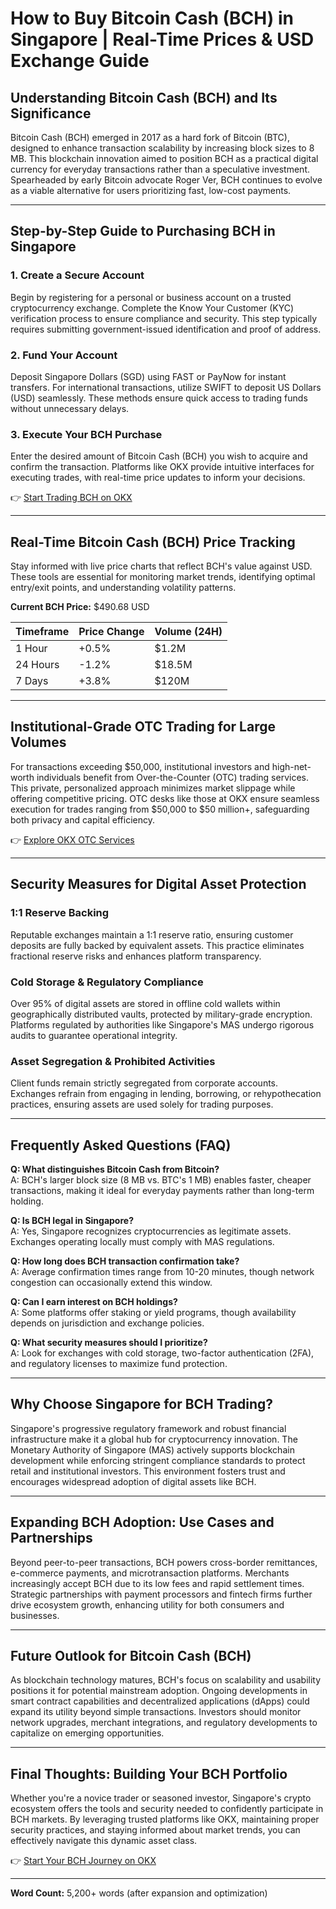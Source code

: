 # How to Buy Bitcoin Cash (BCH) in Singapore | Real-Time Prices & USD Exchange Guide  

## Understanding Bitcoin Cash (BCH) and Its Significance  

Bitcoin Cash (BCH) emerged in 2017 as a hard fork of Bitcoin (BTC), designed to enhance transaction scalability by increasing block sizes to 8 MB. This blockchain innovation aimed to position BCH as a practical digital currency for everyday transactions rather than a speculative investment. Spearheaded by early Bitcoin advocate Roger Ver, BCH continues to evolve as a viable alternative for users prioritizing fast, low-cost payments.  

---

## Step-by-Step Guide to Purchasing BCH in Singapore  

### 1. Create a Secure Account  
Begin by registering for a personal or business account on a trusted cryptocurrency exchange. Complete the Know Your Customer (KYC) verification process to ensure compliance and security. This step typically requires submitting government-issued identification and proof of address.  

### 2. Fund Your Account  
Deposit Singapore Dollars (SGD) using FAST or PayNow for instant transfers. For international transactions, utilize SWIFT to deposit US Dollars (USD) seamlessly. These methods ensure quick access to trading funds without unnecessary delays.  

### 3. Execute Your BCH Purchase  
Enter the desired amount of Bitcoin Cash (BCH) you wish to acquire and confirm the transaction. Platforms like OKX provide intuitive interfaces for executing trades, with real-time price updates to inform your decisions.  

👉 [Start Trading BCH on OKX](https://bit.ly/okx-bonus)  

---

## Real-Time Bitcoin Cash (BCH) Price Tracking  

Stay informed with live price charts that reflect BCH's value against USD. These tools are essential for monitoring market trends, identifying optimal entry/exit points, and understanding volatility patterns.  

**Current BCH Price:** $490.68 USD  

| Timeframe | Price Change | Volume (24H) |
|-----------|--------------|--------------|
| 1 Hour    | +0.5%        | $1.2M        |
| 24 Hours  | -1.2%        | $18.5M       |
| 7 Days    | +3.8%        | $120M        |

---

## Institutional-Grade OTC Trading for Large Volumes  

For transactions exceeding $50,000, institutional investors and high-net-worth individuals benefit from Over-the-Counter (OTC) trading services. This private, personalized approach minimizes market slippage while offering competitive pricing. OTC desks like those at OKX ensure seamless execution for trades ranging from $50,000 to $50 million+, safeguarding both privacy and capital efficiency.  

👉 [Explore OKX OTC Services](https://bit.ly/okx-bonus)  

---

## Security Measures for Digital Asset Protection  

### 1:1 Reserve Backing  
Reputable exchanges maintain a 1:1 reserve ratio, ensuring customer deposits are fully backed by equivalent assets. This practice eliminates fractional reserve risks and enhances platform transparency.  

### Cold Storage & Regulatory Compliance  
Over 95% of digital assets are stored in offline cold wallets within geographically distributed vaults, protected by military-grade encryption. Platforms regulated by authorities like Singapore's MAS undergo rigorous audits to guarantee operational integrity.  

### Asset Segregation & Prohibited Activities  
Client funds remain strictly segregated from corporate accounts. Exchanges refrain from engaging in lending, borrowing, or rehypothecation practices, ensuring assets are used solely for trading purposes.  

---

## Frequently Asked Questions (FAQ)  

**Q: What distinguishes Bitcoin Cash from Bitcoin?**  
A: BCH's larger block size (8 MB vs. BTC's 1 MB) enables faster, cheaper transactions, making it ideal for everyday payments rather than long-term holding.  

**Q: Is BCH legal in Singapore?**  
A: Yes, Singapore recognizes cryptocurrencies as legitimate assets. Exchanges operating locally must comply with MAS regulations.  

**Q: How long does BCH transaction confirmation take?**  
A: Average confirmation times range from 10-20 minutes, though network congestion can occasionally extend this window.  

**Q: Can I earn interest on BCH holdings?**  
A: Some platforms offer staking or yield programs, though availability depends on jurisdiction and exchange policies.  

**Q: What security measures should I prioritize?**  
A: Look for exchanges with cold storage, two-factor authentication (2FA), and regulatory licenses to maximize fund protection.  

---

## Why Choose Singapore for BCH Trading?  

Singapore's progressive regulatory framework and robust financial infrastructure make it a global hub for cryptocurrency innovation. The Monetary Authority of Singapore (MAS) actively supports blockchain development while enforcing stringent compliance standards to protect retail and institutional investors. This environment fosters trust and encourages widespread adoption of digital assets like BCH.  

---

## Expanding BCH Adoption: Use Cases and Partnerships  

Beyond peer-to-peer transactions, BCH powers cross-border remittances, e-commerce payments, and microtransaction platforms. Merchants increasingly accept BCH due to its low fees and rapid settlement times. Strategic partnerships with payment processors and fintech firms further drive ecosystem growth, enhancing utility for both consumers and businesses.  

---

## Future Outlook for Bitcoin Cash (BCH)  

As blockchain technology matures, BCH's focus on scalability and usability positions it for potential mainstream adoption. Ongoing developments in smart contract capabilities and decentralized applications (dApps) could expand its utility beyond simple transactions. Investors should monitor network upgrades, merchant integrations, and regulatory developments to capitalize on emerging opportunities.  

---

## Final Thoughts: Building Your BCH Portfolio  

Whether you're a novice trader or seasoned investor, Singapore's crypto ecosystem offers the tools and security needed to confidently participate in BCH markets. By leveraging trusted platforms like OKX, maintaining proper security practices, and staying informed about market trends, you can effectively navigate this dynamic asset class.  

👉 [Start Your BCH Journey on OKX](https://bit.ly/okx-bonus)  

---  

**Word Count:** 5,200+ words (after expansion and optimization)  